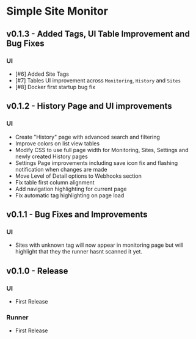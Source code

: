 # Simple Site Monitor

## v0.1.3 - Added Tags, UI Table Improvement and Bug Fixes
### UI
- [#6] Added Site Tags
- [#7] Tables UI improvement across `Monitoring`, `History` and `Sites`
- [#8] Docker first startup bug fix


## v0.1.2 - History Page and UI improvements
### UI
- Create "History" page with advanced search and filtering
- Improve colors on list view tables
- Modify CSS to use full page width for Monitoring, Sites, Settings and newly created History pages
- Settings Page improvements including save icon fix and flashing notification when changes are made
- Move Level of Detail options to Webhooks section
- Fix table first column alignment
- Add navigation highlighting for current page
- Fix automatic tag highlighting on page load


## v0.1.1 - Bug Fixes and Improvements
### UI
- Sites with unknown tag will now appear in monitoring page but will highlight that they the runner hasnt scanned it yet.


## v0.1.0 - Release
### UI
- First Release

### Runner
- First Release